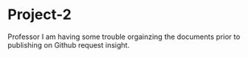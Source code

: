 # Project-2

Professor I am having some trouble orgainzing the documents prior to publishing on Github request insight. 

